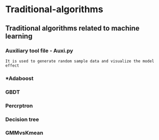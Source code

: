 # Traditional-algorithms
## Traditional algorithms related to machine learning
### Auxiliary tool file - Auxi.py
    It is used to generate random sample data and visualize the model effect
### *Adaboost
### GBDT
### Percrptron
### Decision tree
### GMMvsKmean
